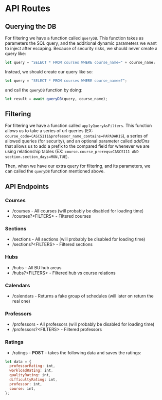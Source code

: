 # API Routes

## Querying the DB

For filtering we have a function called `queryDB`. This function takes as parameters the SQL query, and the additional dynamic parameters we want to inject after escaping. Because of security risks, we should never create a query like:

```js
let query = "SELECT * FROM courses WHERE course_name=" + course_name;
```

Instead, we should create our query like so:

```js
let query = "SELECT * FROM courses WHERE course_name=?";
```

and call the `queryDB` function by doing:

```js
let result = await queryDB(query, course_name);
```

## Filtering

For filtering we have a function called `applyQueryAsFilters`. This function allows us to take a series of url queries (EX: `course_code=CASCS111&professor_name_contains=PAPADAKIS`), a series of allowed queries (for security), and an optional parameter called _addOns_ that allows us to add a prefix to the compared field for whenever we are using relationship tables (EX: `course.course_prereqs=CASCS111 AND section.section_days=MON,TUE`).

Then, when we have our extra query for filtering, and its parameters, we can called the `queryDB` function mentioned above.

## API Endpoints

### Courses

- /courses - All courses (will probably be disabled for loading time)
- /courses?\<FILTERS\> - Filtered courses

### Sections

- /sections - All sections (will probably be disabled for loading time)
- /sections?\<FILTERS\> - Filtered sections

### Hubs

- /hubs - All BU hub areas
- /hubs?\<FILTERS\> - Filtered hub vs course relations

### Calendars

- /calendars - Returns a fake group of schedules (will later on return the real one)

### Professors

- /professors - All professors (will probably be disabled for loading time)
- /professors?\<FILTERS\> - Filtered professors

### Ratings

- /ratings - **POST** - takes the following data and saves the ratings:

```js
let data = {
  professorRating: int,
  workloadRating: int,
  qualityRating: int,
  difficultyRating: int,
  professor: int,
  course: int,
};
```
